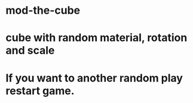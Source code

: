 # mod-the-cube
# cube with random material, rotation and scale
# If you want to another random play restart game.
